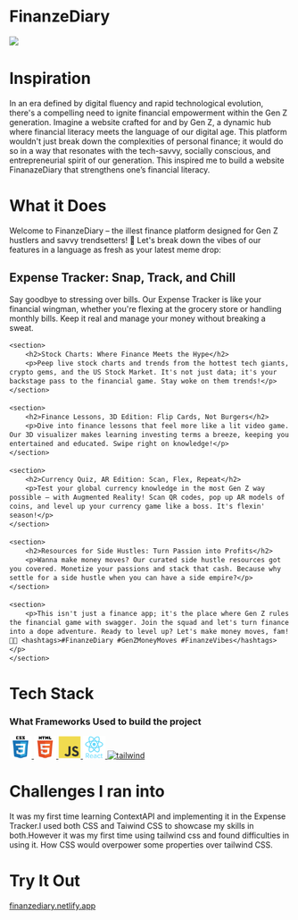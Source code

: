 <h1><b>FinanzeDiary</b></h1>
<img src="https://ibb.co/tMGbYDb">

<h1><b>Inspiration</b></h1>
In an era defined by digital fluency and rapid technological evolution, there's a compelling need to ignite financial empowerment within the Gen Z generation. Imagine a website crafted for and by Gen Z, a dynamic hub where financial literacy meets the language of our digital age. This platform wouldn't just break down the complexities of personal finance; it would do so in a way that resonates with the tech-savvy, socially conscious, and entrepreneurial spirit of our generation. This inspired me to build a website FinanazeDiary that strengthens one’s financial literacy.


<h1><b>What it Does</b></h1>

<p>Welcome to FinanzeDiary – the illest finance platform designed for Gen Z hustlers and savvy trendsetters! 🚀 Let's break down the vibes of our features in a language as fresh as your latest meme drop:</p> 

 <section>
        <h2>Expense Tracker: Snap, Track, and Chill</h2>
        <p>Say goodbye to stressing over bills. Our Expense Tracker is like your financial wingman, whether you're flexing at the grocery store or handling monthly bills. Keep it real and manage your money without breaking a sweat.</p>
    </section>

    <section>
        <h2>Stock Charts: Where Finance Meets the Hype</h2>
        <p>Peep live stock charts and trends from the hottest tech giants, crypto gems, and the US Stock Market. It's not just data; it's your backstage pass to the financial game. Stay woke on them trends!</p>
    </section>

    <section>
        <h2>Finance Lessons, 3D Edition: Flip Cards, Not Burgers</h2>
        <p>Dive into finance lessons that feel more like a lit video game. Our 3D visualizer makes learning investing terms a breeze, keeping you entertained and educated. Swipe right on knowledge!</p>
    </section>

    <section>
        <h2>Currency Quiz, AR Edition: Scan, Flex, Repeat</h2>
        <p>Test your global currency knowledge in the most Gen Z way possible – with Augmented Reality! Scan QR codes, pop up AR models of coins, and level up your currency game like a boss. It's flexin' season!</p>
    </section>

    <section>
        <h2>Resources for Side Hustles: Turn Passion into Profits</h2>
        <p>Wanna make money moves? Our curated side hustle resources got you covered. Monetize your passions and stack that cash. Because why settle for a side hustle when you can have a side empire?</p>
    </section>

    <section>
        <p>This isn't just a finance app; it's the place where Gen Z rules the financial game with swagger. Join the squad and let's turn finance into a dope adventure. Ready to level up? Let's make money moves, fam! 🚀💸 <hashtags>#FinanzeDiary #GenZMoneyMoves #FinanzeVibes</hashtags></p>
    </section>


<h1>Tech Stack</h1>

<h3 align="left">What Frameworks Used to build the project</h3>
<p align="left"> <a href="https://www.w3schools.com/css/" target="_blank" rel="noreferrer"> <img src="https://raw.githubusercontent.com/devicons/devicon/master/icons/css3/css3-original-wordmark.svg" alt="css3" width="40" height="40"/> </a> <a href="https://www.w3.org/html/" target="_blank" rel="noreferrer"> <img src="https://raw.githubusercontent.com/devicons/devicon/master/icons/html5/html5-original-wordmark.svg" alt="html5" width="40" height="40"/> </a> <a href="https://developer.mozilla.org/en-US/docs/Web/JavaScript" target="_blank" rel="noreferrer"> <img src="https://raw.githubusercontent.com/devicons/devicon/master/icons/javascript/javascript-original.svg" alt="javascript" width="40" height="40"/> </a> <a href="https://reactjs.org/" target="_blank" rel="noreferrer"> <img src="https://raw.githubusercontent.com/devicons/devicon/master/icons/react/react-original-wordmark.svg" alt="react" width="40" height="40"/> </a> <a href="https://tailwindcss.com/" target="_blank" rel="noreferrer"> <img src="https://www.vectorlogo.zone/logos/tailwindcss/tailwindcss-icon.svg" alt="tailwind" width="40" height="40"/> </a> 

  <h1> Challenges I ran into</h1>
  <p>It was my first time learning ContextAPI  and implementing it in the Expense Tracker.I used both CSS and Taiwind CSS to showcase my skills in both.However it was my first time using tailwind css and found difficulties in using it. How CSS would overpower some properties over tailwind CSS.
</p>


  <h1> Try It Out</h1>
  <p><u>finanzediary.netlify.app</u></p>
 

